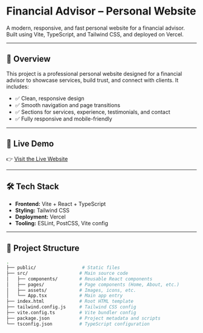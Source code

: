 # Financial Advisor – Personal Website

A modern, responsive, and fast personal website for a financial advisor.  
Built using Vite, TypeScript, and Tailwind CSS, and deployed on Vercel.

---

## 🧭 Overview

This project is a professional personal website designed for a financial advisor to showcase services, build trust, and connect with clients. It includes:

- ✅ Clean, responsive design
- ✅ Smooth navigation and page transitions
- ✅ Sections for services, experience, testimonials, and contact
- ✅ Fully responsive and mobile-friendly

---

## 🚀 Live Demo

👉 [Visit the Live Website](https://abhi-sri.vercel.app)

---

## 🛠️ Tech Stack

- **Frontend:** Vite + React + TypeScript  
- **Styling:** Tailwind CSS  
- **Deployment:** Vercel  
- **Tooling:** ESLint, PostCSS, Vite config

---

## 📁 Project Structure

```bash
.
├── public/                 # Static files
├── src/                   # Main source code
│   ├── components/        # Reusable React components
│   ├── pages/             # Page components (Home, About, etc.)
│   ├── assets/            # Images, icons, etc.
│   └── App.tsx            # Main app entry
├── index.html             # Root HTML template
├── tailwind.config.js     # Tailwind CSS config
├── vite.config.ts         # Vite bundler config
├── package.json           # Project metadata and scripts
└── tsconfig.json          # TypeScript configuration
